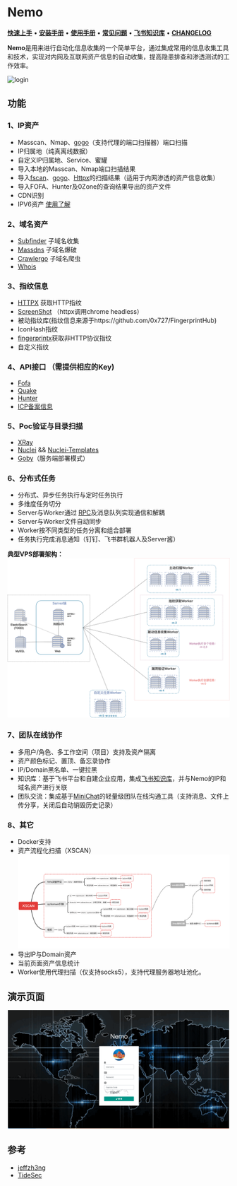# Nemo

**[快速上手](docs/quickstart.md)** • **[安装手册](docs/install.md)** • **[使用手册](docs/usage.md)** • **[常见问题](docs/question.md)** • **[飞书知识库](docs/wiki_feishu.md)** • **[CHANGELOG](CHANGELOG.md)**

**Nemo**是用来进行自动化信息收集的一个简单平台，通过集成常用的信息收集工具和技术，实现对内网及互联网资产信息的自动收集，提高隐患排查和渗透测试的工作效率。

<img src="docs/image/index.png" alt="login" />





## 功能

### 1、IP资产

- Masscan、Nmap、[gogo](https://github.com/chainreactors/gogo)（支持代理的端口扫描器）端口扫描
- IP归属地（纯真离线数据）
- 自定义IP归属地、Service、蜜罐
- 导入本地的Masscan、Nmap端口扫描结果
- 导入[fscan](https://github.com/shadow1ng/fscan)、[gogo](https://github.com/chainreactors/gogo)、[Httpx]( https://github.com/projectdiscovery/httpx)的扫描结果（适用于内网渗透的资产信息收集）
- 导入FOFA、Hunter及0Zone的查询结果导出的资产文件
- CDN识别
- IPV6资产 [使用了解](docs/question.md#10ipv6资产)

### 2、域名资产

- [Subfinder](https://github.com/projectdiscovery/subfinder) 子域名收集
- [Massdns](https://github.com/blechschmidt/massdns) 子域名爆破
- [Crawlergo](https://github.com/Qianlitp/crawlergo) 子域名爬虫
- [Whois](https://github.com/likexian/whois)

### 3、指纹信息

- [HTTPX](https://github.com/projectdiscovery/httpx) 获取HTTP指纹
- [ScreenShot](https://github.com/chromedp/chromedp) （httpx调用chrome headless）
- 被动指纹库(指纹信息来源于https://github.com/0x727/FingerprintHub)
- IconHash指纹
- [fingerprintx](https://github.com/praetorian-inc/fingerprintx)获取非HTTP协议指纹
- 自定义指纹

### 4、API接口 （需提供相应的Key)

- [Fofa](https://fofa.info/)
- [Quake](https://quake.360.cn)
- [Hunter](https://hunter.qianxin.com/)
- [ICP备案信息](http://icp.chinaz.com/)

### 5、Poc验证与目录扫描

- [XRay](https://github.com/chaitin/xray)
- [Nuclei](https://github.com/projectdiscovery/nuclei) && [Nuclei-Templates](https://github.com/projectdiscovery/nuclei-templates)
- [Goby](https://gobysec.net/)（服务端部署模式）

### 6、分布式任务

- 分布式、异步任务执行与定时任务执行
- 多维度任务切分
- Server与Worker通过 [RPC](https://github.com/smallnest/rpcx)及消息队列实现通信和解耦
- Server与Worker文件自动同步
- Worker按不同类型的任务分离和组合部署
- 任务执行完成消息通知（钉钉、飞书群机器人及Server酱）

**典型VPS部署架构：**
![nemo_vps](docs/image/nemo_vps.png)



### 7、团队在线协作

- 多用户/角色、多工作空间（项目）支持及资产隔离
- 资产颜色标记、置顶、备忘录协作
- IP/Domain黑名单、一键拉黑
- 知识库：基于飞书平台和自建企业应用，集成[飞书知识库](docs/wiki_feishu.md)，并与Nemo的IP和域名资产进行关联
- 团队交流：集成基于[MiniChat](https://github.com/okhanyu/minichat)的轻量级团队在线沟通工具（支持消息、文件上传分享，关闭后自动销毁历史记录）

### 8、其它

- Docker支持
- 资产流程化扫描（XSCAN）![xscan](docs/image/9-1.xscan2.png)
- 导出IP与Domain资产
- 当前页面资产信息统计
- Worker使用代理扫描（仅支持socks5），支持代理服务器地址池化。

## 演示页面

<img src="docs/demo.gif" />



## 参考

- [jeffzh3ng](https://github.com/jeffzh3ng/fuxi)
- [TideSec](https://github.com/TideSec/Mars)